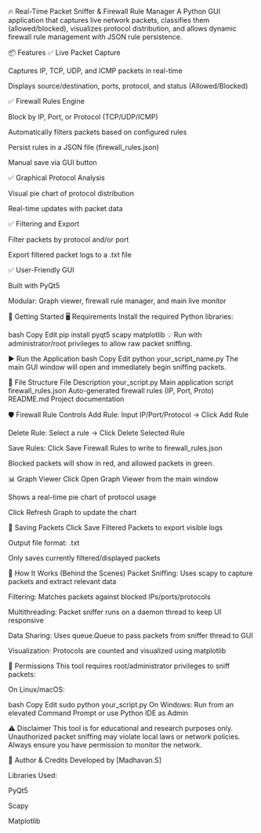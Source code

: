 🔥 Real-Time Packet Sniffer & Firewall Rule Manager
A Python GUI application that captures live network packets, classifies them (allowed/blocked), visualizes protocol distribution, and allows dynamic firewall rule management with JSON rule persistence.

📦 Features
✅ Live Packet Capture

Captures IP, TCP, UDP, and ICMP packets in real-time

Displays source/destination, ports, protocol, and status (Allowed/Blocked)

✅ Firewall Rules Engine

Block by IP, Port, or Protocol (TCP/UDP/ICMP)

Automatically filters packets based on configured rules

Persist rules in a JSON file (firewall_rules.json)

Manual save via GUI button

✅ Graphical Protocol Analysis

Visual pie chart of protocol distribution

Real-time updates with packet data

✅ Filtering and Export

Filter packets by protocol and/or port

Export filtered packet logs to a .txt file

✅ User-Friendly GUI

Built with PyQt5

Modular: Graph viewer, firewall rule manager, and main live monitor

🚀 Getting Started
🖥️ Requirements
Install the required Python libraries:

bash
Copy
Edit
pip install pyqt5 scapy matplotlib
💡 Run with administrator/root privileges to allow raw packet sniffing.

▶️ Run the Application
bash
Copy
Edit
python your_script_name.py
The main GUI window will open and immediately begin sniffing packets.

🧩 File Structure
File	Description
your_script.py	Main application script
firewall_rules.json	Auto-generated firewall rules (IP, Port, Proto)
README.md	Project documentation

🛡️ Firewall Rule Controls
Add Rule: Input IP/Port/Protocol → Click Add Rule

Delete Rule: Select a rule → Click Delete Selected Rule

Save Rules: Click Save Firewall Rules to write to firewall_rules.json

Blocked packets will show in red, and allowed packets in green.

📊 Graph Viewer
Click Open Graph Viewer from the main window

Shows a real-time pie chart of protocol usage

Click Refresh Graph to update the chart

💾 Saving Packets
Click Save Filtered Packets to export visible logs

Output file format: .txt

Only saves currently filtered/displayed packets

🧠 How It Works (Behind the Scenes)
Packet Sniffing: Uses scapy to capture packets and extract relevant data

Filtering: Matches packets against blocked IPs/ports/protocols

Multithreading: Packet sniffer runs on a daemon thread to keep UI responsive

Data Sharing: Uses queue.Queue to pass packets from sniffer thread to GUI

Visualization: Protocols are counted and visualized using matplotlib

🔐 Permissions
This tool requires root/administrator privileges to sniff packets:

On Linux/macOS:

bash
Copy
Edit
sudo python your_script.py
On Windows:
Run from an elevated Command Prompt or use Python IDE as Admin

⚠️ Disclaimer
This tool is for educational and research purposes only. Unauthorized packet sniffing may violate local laws or network policies. Always ensure you have permission to monitor the network.

🙌 Author & Credits
Developed by [Madhavan.S]

Libraries Used:

PyQt5

Scapy

Matplotlib
